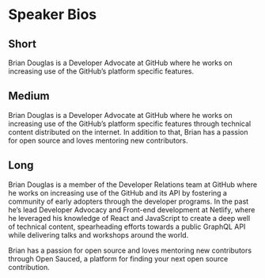 # Speaker Bios

## Short
Brian Douglas is a Developer Advocate at GitHub where he works on increasing use of the GitHub’s platform specific features.

## Medium
Brian Douglas is a Developer Advocate at GitHub where he works on increasing use of the GitHub’s platform specific features through technical content distributed on the internet. In addition to that, Brian has a passion for open source and loves mentoring new contributors.

## Long
Brian Douglas is a member of the Developer Relations team at GitHub where he works on increasing use of the GitHub and its API by fostering a community of early adopters through the developer programs. In the past he’s lead Developer Advocacy and Front-end development at Netlify, where he leveraged his knowledge of React and JavaScript to create a deep well of technical content, spearheading efforts towards a public GraphQL API while delivering talks and workshops around the world. 

Brian has a passion for open source and loves mentoring new contributors through Open Sauced, a platform for finding your next open source contribution.
